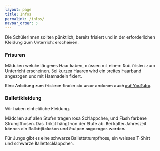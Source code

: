 ```yaml
---
layout: page
title: Infos
permalink: /infos/
navbar_order: 3
---
```


Die SchülerInnen sollten pünktlich, bereits frisiert und in der erforderlichen Kleidung zum Unterricht erscheinen.

### Frisuren

Mädchen welche längeres Haar haben, müssen mit einem Dutt frisiert zum Unterricht erscheinen. Bei kurzen Haaren wird ein breites Haarband angezogen und mit Haarnadeln fixiert.

Eine Anleitung zum frisieren finden sie unter anderem auch [auf YouTube](https://www.youtube.com/watch?v=9tP-7IIWRp8).

### Ballettkleidung

Wir haben einheitliche Kleidung.

Mädchen auf allen Stufen tragen rosa Schläppchen, und Flash farbene Strumpfhosen. Das Trikot hängt von der Stufe ab.
Bei kalter Jahreszeit können ein Ballettjäckchen und Stulpen angezogen werden.

Für Jungs gibt es eine schwarze Ballettstrumpfhose, ein weisses T-Shirt und schwarze Ballettschläppchen.
